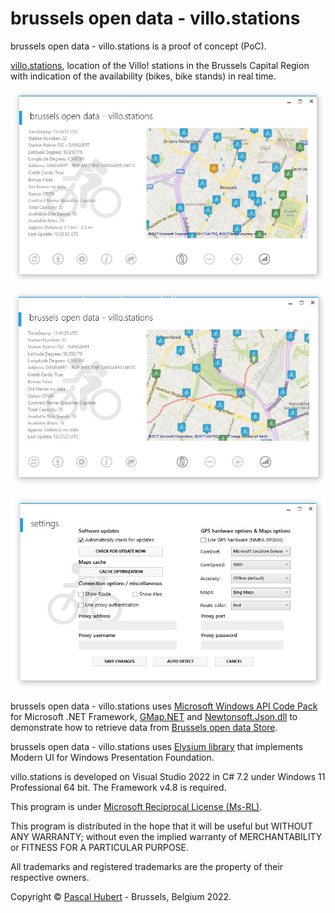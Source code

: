 ﻿# brussels open data - villo.stations

brussels open data - villo.stations is a proof of concept (PoC).

[villo.stations](https://opendata.brussels.be/explore/dataset/villo-stations-availability-in-real-time/), location of the Villo! stations in the Brussels Capital Region with indication of the availability (bikes, bike stands) in real time. 

![](https://github.com/neojudgment/brussels-open-data-villo.stations/blob/master/brussels%20open%20data%20-%20villo.stations/Screenshots/home.jpg?raw=true)

![](https://github.com/neojudgment/brussels-open-data-villo.stations/blob/master/brussels%20open%20data%20-%20villo.stations/Screenshots/route.jpg?raw=true)

![](https://github.com/neojudgment/brussels-open-data-villo.stations/blob/master/brussels%20open%20data%20-%20villo.stations/Screenshots/settings.jpg?raw=true)

brussels open data - villo.stations uses [Microsoft Windows API Code Pack](http://archive.msdn.microsoft.com/WindowsAPICodePack) for Microsoft .NET Framework, [GMap.NET](https://greatmaps.codeplex.com/) and [Newtonsoft.Json.dll](https://github.com/JamesNK/Newtonsoft.Json) to demonstrate how to retrieve data from [Brussels open data Store](http://opendatastore.brussels/en/).

brussels open data - villo.stations uses [Elysium library](http://elysium.asvishnyakov.com/en/) that implements Modern UI for Windows Presentation Foundation.

villo.stations is developed on Visual Studio 2022 in C# 7.2 under Windows 11 Professional 64 bit. The Framework v4.8 is required.

This program is under [Microsoft Reciprocal License (Ms-RL)](http://opensource.org/licenses/MS-RL/).

This program is distributed in the hope that it will be useful but WITHOUT ANY WARRANTY; without even the implied warranty of
MERCHANTABILITY or FITNESS FOR A PARTICULAR PURPOSE.

All trademarks and registered trademarks are the property of their respective owners.

Copyright © [Pascal Hubert](mailto:pascal.hubert@outlook.com) - Brussels, Belgium 2022.

